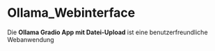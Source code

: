 # Ollama_Webinterface
Die **Ollama Gradio App mit Datei-Upload** ist eine benutzerfreundliche Webanwendung
